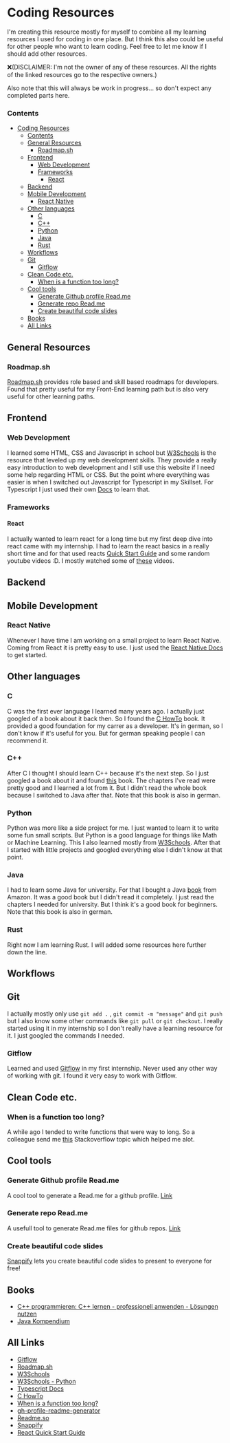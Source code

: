 # Coding Resources

I'm creating this resource mostly for myself to combine all my learning resources I used for coding in one place. But I think this also could be useful for other people who want to learn coding. Feel free to let me know if I should add other resources. 

❌(DISCLAIMER: I'm not the owner of any of these resources. All the rights of the linked resources go to the respective owners.)

Also note that this will always be work in progress... so don't expect any completed parts here.

### Contents
- [Coding Resources](#coding-resources)
    - [Contents](#contents)
  - [General Resources](#general-resources)
    - [Roadmap.sh](#roadmapsh)
  - [Frontend](#frontend)
    - [Web Development](#web-development)
    - [Frameworks](#frameworks)
      - [React](#react)
  - [Backend](#backend)
  - [Mobile Development](#mobile-development)
    - [React Native](#react-native)
  - [Other languages](#other-languages)
    - [C](#c)
    - [C++](#c-1)
    - [Python](#python)
    - [Java](#java)
    - [Rust](#rust)
  - [Workflows](#workflows)
  - [Git](#git)
    - [Gitflow](#gitflow)
  - [Clean Code etc.](#clean-code-etc)
    - [When is a function too long?](#when-is-a-function-too-long)
  - [Cool tools](#cool-tools)
    - [Generate Github profile Read.me](#generate-github-profile-readme)
    - [Generate repo Read.me](#generate-repo-readme)
    - [Create beautiful code slides](#create-beautiful-code-slides)
  - [Books](#books)
  - [All Links](#all-links)

## General Resources

### Roadmap.sh
[Roadmap.sh](https://roadmap.sh) provides role based and skill based roadmaps for developers. Found that pretty useful for my Front-End learning path but is also very useful for other learning paths.

## Frontend

### Web Development
I learned some HTML, CSS and Javascript in school but [W3Schools](https://www.w3schools.com/) is the resource that leveled up my web development skills. They provide a really easy introduction to web development and I still use this website if I need some help regarding HTML or CSS.
But the point where everything was easier is when I switched out Javascript for Typescript in my Skillset. For Typescript I just used their own [Docs](https://www.typescriptlang.org/) to learn that.

### Frameworks

#### React
I actually wanted to learn react for a long time but my first deep dive into react came with my internship. I had to learn the react basics in a really short time and for that used reacts [Quick Start Guide](https://react.dev/learn) and some random youtube videos :D. I mostly watched some of [these](https://www.youtube.com/playlist?list=PLC3y8-rFHvwgg3vaYJgHGnModB54rxOk3) videos.

## Backend

## Mobile Development

### React Native
Whenever I have time I am working on a small project to learn React Native. Coming from React it is pretty easy to use. I just used the [React Native Docs](https://reactnative.dev/docs/getting-started) to get started.

## Other languages

### C
C was the first ever language I learned many years ago. I actually just googled of a book about it back then. So I found the [C HowTo](https://www.c-howto.de/c-programmieren-lernen/) book. It provided a good foundation for my carrer as a developer. It's in german, so I don't know if it's useful for you. But for german speaking people I can recommend it.

### C++
After C I thought I should learn C++ because it's the next step. So I just googled a book about it and found [this](https://www.amazon.de/programmieren-lernen-professionell-anwenden-L-C3-B6sungen-dp-344647689X/dp/344647689X/ref=dp_ob_title_bk) book. The chapters I've read were pretty good and I learned a lot from it. But I didn't read the whole book because I switched to Java after that. Note that this book is also in german.

### Python
Python was more like a side project for me. I just wanted to learn it to write some fun small scripts. But Python is a good language for things like Math or Machine Learning. This I also learned mostly from [W3Schools](https://www.w3schools.com/python/default.asp). After that I started with little projects and googled everything else I didn't know at that point.

### Java
I had to learn some Java for university. For that I bought a Java [book](https://www.amazon.de/Java-Kompendium-Professionell-programmieren-lernen/dp/3966450534/ref=sr_1_1?__mk_de_DE=ÅMÅŽÕÑ&crid=2YNW57L9MH2AJ&keywords=java+kompendium&qid=1694629231&s=books&sprefix=java+kompendium%2Cstripbooks%2C80&sr=1-1) from Amazon. It was a good book but I didn't read it completely. I just read the chapters I needed for university. But I think it's a good book for beginners. Note that this book is also in german.

### Rust
Right now I am learning Rust. I will added some resources here further down the line.

## Workflows

## Git
I actually mostly only use `git add .` , `git commit -m "message"` and `git push` but I also know some other commands like `git pull` or `git checkout`. I really started using it in my internship so I don't really have a learning resource for it. I just googled the commands I needed. 

### Gitflow
Learned and used [Gitflow](https://www.atlassian.com/git/tutorials/comparing-workflows/gitflow-workflow) in my first internship. Never used any other way of working with git. I found it very easy to work with Gitflow.


## Clean Code etc.


### When is a function too long?
A while ago I tended to write functions that were way to long. So a colleague send me [this](https://stackoverflow.com/questions/475675/when-is-a-function-too-long) Stackoverflow topic which helped me alot.

## Cool tools

### Generate Github profile Read.me
A cool tool to generate a Read.me for a github profile. [Link](https://rahuldkjain.github.io/gh-profile-readme-generator/)

### Generate repo Read.me
A usefull tool to generate Read.me files for github repos. [Link](https://readme.so/de)

### Create beautiful code slides
[Snappify](https://snappify.com) lets you create beautiful code slides to present to everyone for free!

## Books
- [C++ programmieren: C++ lernen - professionell anwenden - Lösungen nutzen](https://www.amazon.de/programmieren-lernen-professionell-anwenden-L-C3-B6sungen-dp-344647689X/dp/344647689X/ref=dp_ob_title_bk)
- [Java Kompendium](https://www.amazon.de/Java-Kompendium-Professionell-programmieren-lernen/dp/3966450534/ref=sr_1_1?__mk_de_DE=ÅMÅŽÕÑ&crid=2YNW57L9MH2AJ&keywords=java+kompendium&qid=1694629231&s=books&sprefix=java+kompendium%2Cstripbooks%2C80&sr=1-1)

## All Links
- [Gitflow](https://www.atlassian.com/git/tutorials/comparing-workflows/gitflow-workflow)
- [Roadmap.sh](https://roadmap.sh)
- [W3Schools](https://www.w3schools.com/)
- [W3Schools - Python](https://www.w3schools.com/python/default.asp)
- [Typescript Docs](https://www.typescriptlang.org/)
- [C HowTo](https://www.c-howto.de/c-programmieren-lernen/)
- [When is a function too long?](https://stackoverflow.com/questions/475675/when-is-a-function-too-long)
- [gh-profile-readme-generator](https://rahuldkjain.github.io/gh-profile-readme-generator/)
- [Readme.so](https://readme.so/de)
- [Snappify](https://snappify.com)
- [React Quick Start Guide](https://react.dev/learn)